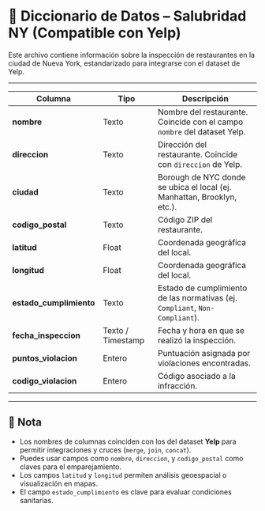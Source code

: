 # 📘 Diccionario de Datos – Salubridad NY (Compatible con Yelp)

Este archivo contiene información sobre la inspección de restaurantes en la ciudad de Nueva York, estandarizado para integrarse con el dataset de Yelp.

---

| Columna              | Tipo     | Descripción                                                                 |
|----------------------|----------|-----------------------------------------------------------------------------|
| **nombre**           | Texto    | Nombre del restaurante. Coincide con el campo `nombre` del dataset Yelp.   |
| **direccion**        | Texto    | Dirección del restaurante. Coincide con `direccion` de Yelp.               |
| **ciudad**           | Texto    | Borough de NYC donde se ubica el local (ej. Manhattan, Brooklyn, etc.).    |
| **codigo_postal**    | Texto    | Código ZIP del restaurante.                                                |
| **latitud**          | Float    | Coordenada geográfica del local.                                           |
| **longitud**         | Float    | Coordenada geográfica del local.                                           |
| **estado_cumplimiento** | Texto | Estado de cumplimiento de las normativas (ej. `Compliant`, `Non-Compliant`).|
| **fecha_inspeccion** | Texto / Timestamp | Fecha y hora en que se realizó la inspección.                        |
| **puntos_violacion** | Entero   | Puntuación asignada por violaciones encontradas.                          |
| **codigo_violacion** | Entero   | Código asociado a la infracción.                                           |

---

## 🧠 Nota

- Los nombres de columnas coinciden con los del dataset **Yelp** para permitir integraciones y cruces (`merge`, `join`, `concat`).
- Puedes usar campos como `nombre`, `direccion`, y `codigo_postal` como claves para el emparejamiento.
- Los campos `latitud` y `longitud` permiten análisis geoespacial o visualización en mapas.
- El campo `estado_cumplimiento` es clave para evaluar condiciones sanitarias.



